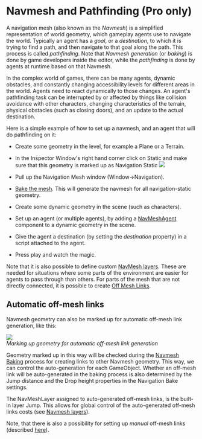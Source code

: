 Navmesh and Pathfinding (Pro only)
==================================


A navigation mesh (also known as the _Navmesh_) is a simplified representation of world geometry, which gameplay agents use to navigate the world. Typically an agent has a _goal_, or a _destination_, to which it is trying to find a path, and then navigate to that goal along the path. This process is called _pathfinding_. Note that _Navmesh generation_ (or _baking_) is done by game developers inside the editor, while the _pathfinding_ is done by agents at runtime based on that Navmesh.

In the complex world of games, there can be many agents, dynamic obstacles, and constantly changing accessibility levels for different areas in the world. Agents need to react dynamically to those changes. An agent's pathfinding task can be interrupted by or affected by things like collision avoidance with other characters, changing characteristics of the terrain, physical obstacles (such as closing doors), and an update to the actual destination. 

Here is a simple example of how to set up a navmesh, and an agent that will do pathfinding on it:

* Create some geometry in the level, for example a <span class=keyword>Plane</span> or a <span class=keyword>Terrain</span>.
* In the Inspector Window's right hand corner click on <span class=menu>Static</span> and make sure that this geometry is marked up as <span class=menu>Navigation Static</span>
![](http://docwiki.hq.unity3d.com/uploads/Main/NavmeshStaticPulldown.png)  

* Pull up the Navigation Mesh window (<span class=menu>Window</span>-><span class=menu>Navigation</span>).
* [Bake the mesh](navmeshbaking.html). This will generate the navmesh for all <span class=keyword>navigation-static</span> geometry.
* Create some dynamic geometry in the scene (such as characters).
* Set up an agent (or multiple agents), by adding a [NavMeshAgent](class-navmeshagent.html) component to a dynamic geometry in the scene.
* Give the agent a destination (by setting the _destination_ property) in a script attached to the agent.
* Press play and watch the magic.

Note that it is also possible to define custom [NavMesh layers](class-navmeshlayers.html). These are needed for situations where some parts of the environment are easier for agents to pass through than others. For parts of the mesh that are not directly connected, it is possible to create [Off Mesh Links](class-offmeshlink.html).

Automatic off-mesh links
------------------------

Navmesh geometry can also be marked up for automatic off-mesh link generation, like this:

![](http://docwiki.hq.unity3d.com/uploads/Main/NavmeshStaticPlusOffmesh.png)  
_Marking up geometry for automatic off-mesh link generation_

Geometry marked up in this way will be checked during the [Navmesh Baking](navmeshbaking.html) process for creating links to other Navmesh geometry. This way, we can control the auto-generation for each GameObject. Whether an off-mesh link will be auto-generated in the baking process is also determined by the <span class=component>Jump distance</span> and the <span class=component>Drop height</span> properties in the <span class=menu>Navigation Bake</span> settings. 

The NavMeshLayer assigned to auto-generated off-mesh links, is the built-in layer <span class=component>Jump</span>. This allows for global control of the auto-generated off-mesh links costs (see [Navmesh layers](class-navmeshlayers.html)).

Note, that there is also a possibility for setting up _manual_ off-mesh links (described [here](class-offmeshlink.html)).
